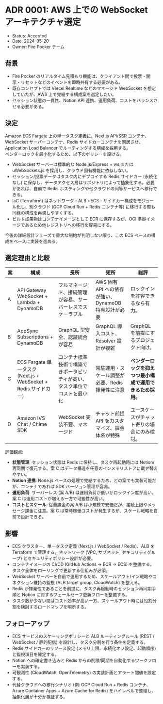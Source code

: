 # ADR 0001: AWS 上での WebSocket アーキテクチャ選定

- Status: Accepted
- Date: 2024-05-20
- Owner: Fire Pocker チーム

## 背景
- Fire Pocker のリアルタイム見積もり機能は、クライアント間で投票・開示・リセットなどのイベントを即時共有する必要がある。
- 既存コンセプトでは Vercel Realtime などのマネージド WebSocket を想定していたが、AWS 上で完結する構成案を選定したい。
- セッション状態の一貫性、Notion API 連携、運用負荷、コストをバランスさせる必要がある。

## 決定
Amazon ECS Fargate 上の単一タスク定義に、Next.js API/SSR コンテナ、WebSocket サーバーコンテナ、Redis サイドカーコンテナを同居させ、Application Load Balancer でルーティングする構成を採用する。  
ベンダーロックを最小化するため、以下のポリシーを設ける。
- WebSocket サーバーは標準的な Node.js/Express + ws または uWebSockets.js を採用し、クラウド固有機能に依存しない。
- セッション/投票データはタスク内にデプロイする Redis サイドカー (永続化なし) に保存し、データアクセス層はリポジトリによって抽象化する。必要があれば、自前で Redis ホスティングや他クラウドの同等サービスへ移行できる。
- IaC (Terraform) はネットワーク・ALB・ECS・サイドカー構成をモジュール化し、別クラウド (GCP Cloud Run + Redis コンテナ等) に移行する際も同様の構成を再現しやすくする。
- ビルド成果物はコンテナイメージとして ECR に保存するが、OCI 準拠イメージであるため他レジストリへの移行を容易にする。

今後の詳細設計フェーズで重大な制約が判明しない限り、この ECS ベースの構成をベースに実装を進める。

## 選定理由と比較

| 案 | 構成 | 長所 | 短所 | 総評 |
| --- | --- | --- | --- | --- |
| A | API Gateway WebSocket + Lambda + DynamoDB | フルマネージド、接続管理が容易、サーバーレスでスケーラブル | AWS 固有 API への依存が強い、DynamoDB 特有設計が必要 | ロックインを許容できるなら有力。 |
| B | AppSync Subscriptions + DynamoDB | GraphQL 型安全、認証統合が容易 | GraphQL 導入コスト、Resolver 設計が複雑 | GraphQL を前提にするプロジェクト向け。 |
| C | ECS Fargate 単一タスク (Next.js + WebSocket + Redis サイドカー) | コンテナ標準技術で構築できポータビリティが高い、タスク単位でコストを最小化 | 常駐運用・スケール調整が必要、Redis 揮発性に注意 | **ベンダーロックを抑えつつ最小構成で運用できるため採用。** |
| D | Amazon IVS Chat / Chime SDK | WebSocket 実装不要、マネージド | チャット前提 API をカスタマイズ、課金体系が特殊 | ユースケースがチャット寄りの場合にのみ検討。 |

評価観点:
- **状態管理**: セッション状態は Redis に保持し、タスク再起動時には Notion/再同期で復元する。案 C はデータ構造を任意のインメモリストアに載せ替えやすい。
- **Notion 連携**: Node.js ベースの処理で完結するため、どの案でも実装可能だが、コンテナであれば SDK バージョン管理が容易。
- **運用負荷**: サーバーレス (案 A/B) は運用負荷が低いがロックイン度が高い。案 C は運用コストが増える一方で可搬性が高い。
- **コストとスケール**: 従量課金の案 A/B は小規模で安価だが、接続上限やメッセージ課金に注意。案 C は常時稼働コストが発生するが、スケール戦略を自前で設計できる。
## 影響
- ECS クラスター、単一タスク定義 (Next.js / WebSocket / Redis)、ALB を Terraform で管理する。ネットワーク (VPC, サブネット, セキュリティグループ) とセキュリティポリシー設計が必要。
- コンテナイメージの CI/CD (GitHub Actions → ECR → ECS) を整備する。タスク全体をローリングで更新する仕組みが必須。
- WebSocket サーバーを自前で運用するため、スケールアウト/イン戦略やコネクション維持の監視 (ALB target group, CloudWatch) を整える。
- Redis が揮発性であることを前提に、タスク再起動時のセッション再同期手順と Notion に対するフェールセーフ更新フローを整備する。
- タスク数が少ない間はコスト効率が高い一方、スケールアウト時には役割分割を検討するロードマップを明示する。

## フォローアップ
- ECS サービスのスケーリングポリシーと ALB ルーティングルール (REST / WebSocket / 静的配信) を設計し、タスク分割を行う条件を定義する。
- Redis サイドカーのリソース設定 (メモリ上限、永続化オフ設定、起動順序) と監視項目を確定する。
- Notion への確定書き込みと Redis からの削除/同期を自動化するワークフローを実装する。
- 可観測性 (CloudWatch, OpenTelemetry) の実装計画とアラート閾値を設定する。
- 代替クラウドへの移行シナリオ (例: GCP Cloud Run + Redis コンテナ、Azure Container Apps + Azure Cache for Redis) をハイレベルで整理し、抽象化層が十分か検証する。
